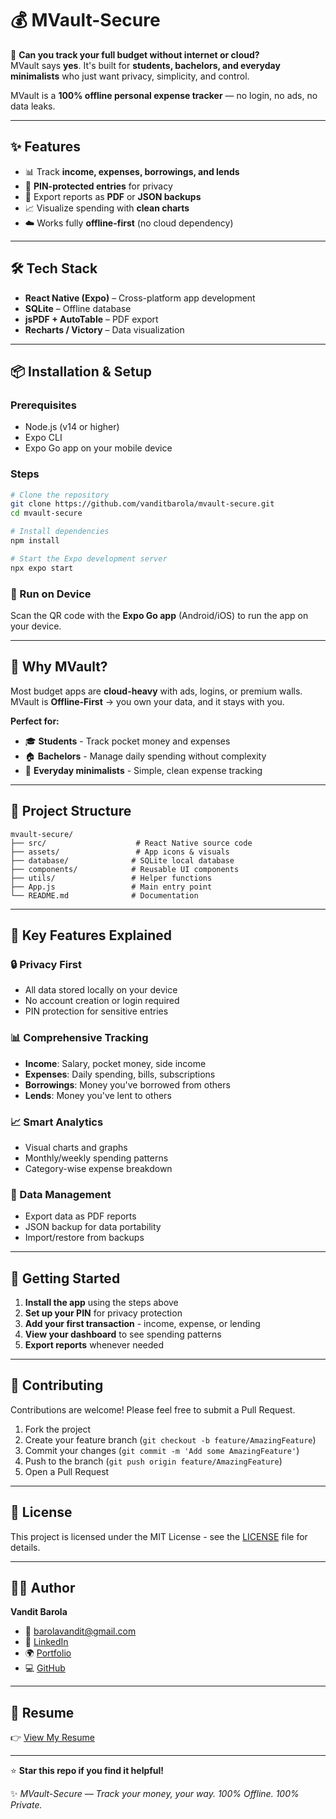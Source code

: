 # 💰 MVault-Secure

🚀 **Can you track your full budget without internet or cloud?**  
MVault says **yes**. It's built for **students, bachelors, and everyday minimalists** who just want privacy, simplicity, and control.

MVault is a **100% offline personal expense tracker** — no login, no ads, no data leaks.

---

## ✨ Features

- 📊 Track **income, expenses, borrowings, and lends**
- 🔐 **PIN-protected entries** for privacy
- 📄 Export reports as **PDF** or **JSON backups**
- 📈 Visualize spending with **clean charts**
- ☁️ Works fully **offline-first** (no cloud dependency)

---

## 🛠️ Tech Stack

- **React Native (Expo)** – Cross-platform app development  
- **SQLite** – Offline database  
- **jsPDF + AutoTable** – PDF export  
- **Recharts / Victory** – Data visualization  

---

## 📦 Installation & Setup

### Prerequisites
- Node.js (v14 or higher)
- Expo CLI
- Expo Go app on your mobile device

### Steps

```bash
# Clone the repository
git clone https://github.com/vanditbarola/mvault-secure.git
cd mvault-secure

# Install dependencies
npm install

# Start the Expo development server
npx expo start
```

### 📱 Run on Device
Scan the QR code with the **Expo Go app** (Android/iOS) to run the app on your device.

---

## 🎯 Why MVault?

Most budget apps are **cloud-heavy** with ads, logins, or premium walls.  
MVault is **Offline-First** → you own your data, and it stays with you.

**Perfect for:**
- 🎓 **Students** - Track pocket money and expenses
- 🏠 **Bachelors** - Manage daily spending without complexity  
- 💼 **Everyday minimalists** - Simple, clean expense tracking

---

## 📂 Project Structure

```
mvault-secure/
├── src/                    # React Native source code
├── assets/                 # App icons & visuals
├── database/              # SQLite local database
├── components/            # Reusable UI components
├── utils/                 # Helper functions
├── App.js                 # Main entry point
└── README.md              # Documentation
```

---

## 🔧 Key Features Explained

### 🔒 Privacy First
- All data stored locally on your device
- No account creation or login required
- PIN protection for sensitive entries

### 📊 Comprehensive Tracking
- **Income**: Salary, pocket money, side income
- **Expenses**: Daily spending, bills, subscriptions
- **Borrowings**: Money you've borrowed from others
- **Lends**: Money you've lent to others

### 📈 Smart Analytics
- Visual charts and graphs
- Monthly/weekly spending patterns
- Category-wise expense breakdown

### 💾 Data Management
- Export data as PDF reports
- JSON backup for data portability
- Import/restore from backups

---

## 🚀 Getting Started

1. **Install the app** using the steps above
2. **Set up your PIN** for privacy protection
3. **Add your first transaction** - income, expense, or lending
4. **View your dashboard** to see spending patterns
5. **Export reports** whenever needed

---

## 🤝 Contributing

Contributions are welcome! Please feel free to submit a Pull Request.

1. Fork the project
2. Create your feature branch (`git checkout -b feature/AmazingFeature`)
3. Commit your changes (`git commit -m 'Add some AmazingFeature'`)
4. Push to the branch (`git push origin feature/AmazingFeature`)
5. Open a Pull Request

---

## 📜 License

This project is licensed under the MIT License - see the [LICENSE](LICENSE) file for details.

---

## 👨‍💻 Author

**Vandit Barola**  
- 📧 [barolavandit@gmail.com](mailto:barolavandit@gmail.com)  
- 🔗 [LinkedIn](https://www.linkedin.com/in/drvanditbarola/)  
- 🌍 [Portfolio](https://bwtechh.in)  
- 💻 [GitHub](https://github.com/vanditbarola)  

---

## 📄 Resume
👉 [View My Resume](../vanditbarola_resume.pdf)

---

⭐ **Star this repo if you find it helpful!**

✨ *MVault-Secure — Track your money, your way. 100% Offline. 100% Private.*
